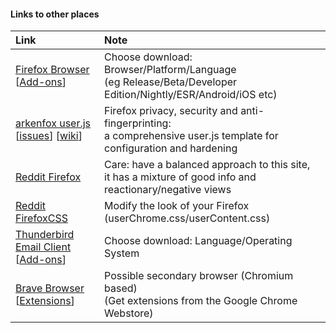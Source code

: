 #### Links to other places

| Link | Note |
| :--------------------------- | :-------------------------------------------------------- |
| [Firefox Browser](https://www.mozilla.org/firefox/all/)<br>\[[Add-ons](https://addons.mozilla.org/)\] | Choose download: Browser/Platform/Language<br>(eg Release/Beta/Developer Edition/Nightly/ESR/Android/iOS etc) |
| [arkenfox user.js](https://github.com/arkenfox/user.js)<br>\[[issues](https://github.com/arkenfox/user.js/issues?q=sort%3Aupdated-desc)\] \[[wiki](https://github.com/arkenfox/user.js/wiki)\] | Firefox privacy, security and anti-fingerprinting:<br> a comprehensive user.js template for configuration and hardening |
| [Reddit Firefox](https://old.reddit.com/r/firefox/) | Care: have a balanced approach to this site,<br> it has a mixture of good info and reactionary/negative views |
| [Reddit FirefoxCSS](https://old.reddit.com/r/FirefoxCSS/) | Modify the look of your Firefox (userChrome.css/userContent.css) |
| [Thunderbird Email Client](https://www.thunderbird.net/thunderbird/all/)<br>\[[Add-ons](https://addons.thunderbird.net/)\] | Choose download: Language/Operating System |
| [Brave Browser](https://github.com/brave/brave-browser)<br>\[[Extensions](https://chrome.google.com/webstore/category/extensions)\] | Possible secondary browser (Chromium based)<br>(Get extensions from the Google Chrome Webstore) |
